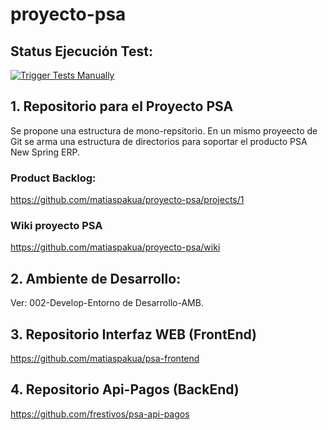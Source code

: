 # proyecto-psa

## Status Ejecución Test:

[![Trigger Tests Manually](https://github.com/matiaspakua/proyecto-psa/actions/workflows/trigger_robot_framework_tests_manually.yml/badge.svg?branch=main)](https://github.com/matiaspakua/proyecto-psa/actions/workflows/trigger_robot_framework_tests_manually.yml)


## 1. Repositorio para el Proyecto PSA

Se propone una estructura de mono-repsitorio. En un mismo proyeecto de Git se arma una estructura de directorios para soportar el producto PSA New Spring ERP.

### Product Backlog:

https://github.com/matiaspakua/proyecto-psa/projects/1

### Wiki proyecto PSA

https://github.com/matiaspakua/proyecto-psa/wiki

## 2. Ambiente de Desarrollo:

Ver: 002-Develop-Entorno de Desarrollo-AMB.


## 3. Repositorio Interfaz WEB (FrontEnd)

https://github.com/matiaspakua/psa-frontend

## 4. Repositorio Api-Pagos (BackEnd)

https://github.com/frestivos/psa-api-pagos

